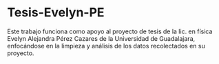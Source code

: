 # Tesis-Evelyn-PE
Este trabajo funciona como apoyo al proyecto de tesis de la lic. en física Evelyn Alejandra Pérez Cazares de la Universidad de Guadalajara, enfocándose en la limpieza y análisis de los datos recolectados en su proyecto.
